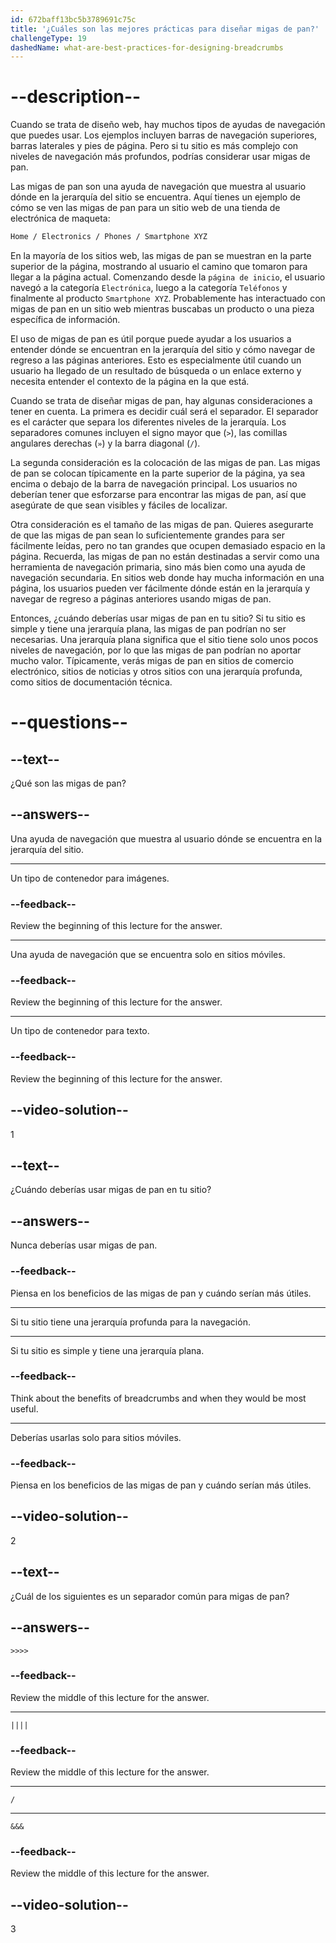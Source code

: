 ```yaml
---
id: 672baff13bc5b3789691c75c
title: '¿Cuáles son las mejores prácticas para diseñar migas de pan?'
challengeType: 19
dashedName: what-are-best-practices-for-designing-breadcrumbs
---
```


# --description--

Cuando se trata de diseño web, hay muchos tipos de ayudas de navegación que puedes usar. Los ejemplos incluyen barras de navegación superiores, barras laterales y pies de página. Pero si tu sitio es más complejo con niveles de navegación más profundos, podrías considerar usar migas de pan.

Las migas de pan son una ayuda de navegación que muestra al usuario dónde en la jerarquía del sitio se encuentra. Aquí tienes un ejemplo de cómo se ven las migas de pan para un sitio web de una tienda de electrónica de maqueta:

```md
Home / Electronics / Phones / Smartphone XYZ
```

En la mayoría de los sitios web, las migas de pan se muestran en la parte superior de la página, mostrando al usuario el camino que tomaron para llegar a la página actual. Comenzando desde la `página de inicio`, el usuario navegó a la categoría `Electrónica`, luego a la categoría `Teléfonos` y finalmente al producto `Smartphone XYZ`. Probablemente has interactuado con migas de pan en un sitio web mientras buscabas un producto o una pieza específica de información.

El uso de migas de pan es útil porque puede ayudar a los usuarios a entender dónde se encuentran en la jerarquía del sitio y cómo navegar de regreso a las páginas anteriores. Esto es especialmente útil cuando un usuario ha llegado de un resultado de búsqueda o un enlace externo y necesita entender el contexto de la página en la que está.

Cuando se trata de diseñar migas de pan, hay algunas consideraciones a tener en cuenta. La primera es decidir cuál será el separador. El separador es el carácter que separa los diferentes niveles de la jerarquía. Los separadores comunes incluyen el signo mayor que (`>`), las comillas angulares derechas (`»`) y la barra diagonal (`/`).

La segunda consideración es la colocación de las migas de pan. Las migas de pan se colocan típicamente en la parte superior de la página, ya sea encima o debajo de la barra de navegación principal. Los usuarios no deberían tener que esforzarse para encontrar las migas de pan, así que asegúrate de que sean visibles y fáciles de localizar.

Otra consideración es el tamaño de las migas de pan. Quieres asegurarte de que las migas de pan sean lo suficientemente grandes para ser fácilmente leídas, pero no tan grandes que ocupen demasiado espacio en la página. Recuerda, las migas de pan no están destinadas a servir como una herramienta de navegación primaria, sino más bien como una ayuda de navegación secundaria. En sitios web donde hay mucha información en una página, los usuarios pueden ver fácilmente dónde están en la jerarquía y navegar de regreso a páginas anteriores usando migas de pan.

Entonces, ¿cuándo deberías usar migas de pan en tu sitio? Si tu sitio es simple y tiene una jerarquía plana, las migas de pan podrían no ser necesarias. Una jerarquía plana significa que el sitio tiene solo unos pocos niveles de navegación, por lo que las migas de pan podrían no aportar mucho valor. Típicamente, verás migas de pan en sitios de comercio electrónico, sitios de noticias y otros sitios con una jerarquía profunda, como sitios de documentación técnica.

# --questions--

## --text--

¿Qué son las migas de pan?

## --answers--

Una ayuda de navegación que muestra al usuario dónde se encuentra en la jerarquía del sitio.

---

Un tipo de contenedor para imágenes.

### --feedback--

Review the beginning of this lecture for the answer.

---

Una ayuda de navegación que se encuentra solo en sitios móviles.

### --feedback--

Review the beginning of this lecture for the answer.

---

Un tipo de contenedor para texto.

### --feedback--

Review the beginning of this lecture for the answer.

## --video-solution--

1

## --text--

¿Cuándo deberías usar migas de pan en tu sitio?

## --answers--

Nunca deberías usar migas de pan.

### --feedback--

Piensa en los beneficios de las migas de pan y cuándo serían más útiles.

---

Si tu sitio tiene una jerarquía profunda para la navegación.

---

Si tu sitio es simple y tiene una jerarquía plana.

### --feedback--

Think about the benefits of breadcrumbs and when they would be most useful.

---

Deberías usarlas solo para sitios móviles.

### --feedback--

Piensa en los beneficios de las migas de pan y cuándo serían más útiles.

## --video-solution--

2

## --text--

¿Cuál de los siguientes es un separador común para migas de pan?

## --answers--

`>>>>`

### --feedback--

Review the middle of this lecture for the answer.

---

`||||`

### --feedback--

Review the middle of this lecture for the answer.

---

`/`

---

`&&&`

### --feedback--

Review the middle of this lecture for the answer.

## --video-solution--

3
